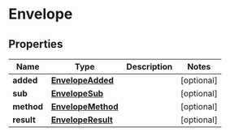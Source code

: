 
# Envelope

## Properties
Name | Type | Description | Notes
------------ | ------------- | ------------- | -------------
**added** | [**EnvelopeAdded**](EnvelopeAdded.md) |  |  [optional]
**sub** | [**EnvelopeSub**](EnvelopeSub.md) |  |  [optional]
**method** | [**EnvelopeMethod**](EnvelopeMethod.md) |  |  [optional]
**result** | [**EnvelopeResult**](EnvelopeResult.md) |  |  [optional]



